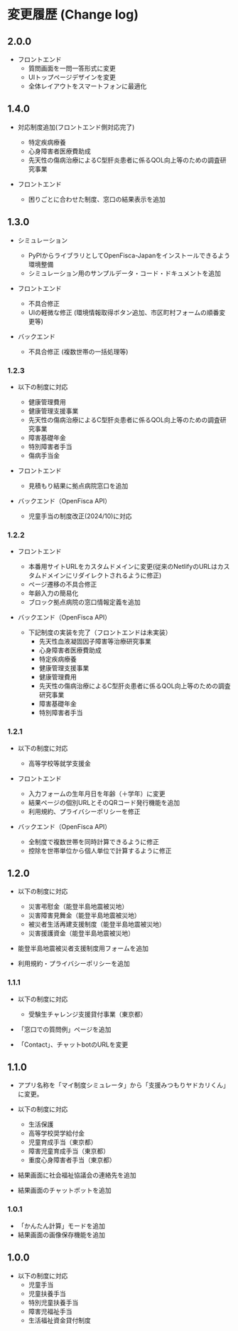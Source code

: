 # 変更履歴 (Change log)

## 2.0.0

- フロントエンド
  - 質問画面を一問一答形式に変更
  - UIトップページデザインを変更
  - 全体レイアウトをスマートフォンに最適化

## 1.4.0

- 対応制度追加(フロントエンド側対応完了)
  - 特定疾病療養
  - 心身障害者医療費助成
  - 先天性の傷病治療によるC型肝炎患者に係るQOL向上等のための調査研究事業

- フロントエンド
  - 困りごとに合わせた制度、窓口の結果表示を追加

## 1.3.0

- シミュレーション
  - PyPIからライブラリとしてOpenFisca-Japanをインストールできるよう環境整備
  - シミュレーション用のサンプルデータ・コード・ドキュメントを追加

- フロントエンド
  - 不具合修正
  - UIの軽微な修正 (環境情報取得ボタン追加、市区町村フォームの順番変更等)

- バックエンド
  - 不具合修正 (複数世帯の一括処理等)

### 1.2.3

- 以下の制度に対応
  - 健康管理費用
  - 健康管理支援事業
  - 先天性の傷病治療によるC型肝炎患者に係るQOL向上等のための調査研究事業
  - 障害基礎年金
  - 特別障害者手当
  - 傷病手当金

- フロントエンド
  - 見積もり結果に拠点病院窓口を追加
- バックエンド（OpenFisca API）
  - 児童手当の制度改正(2024/10)に対応

### 1.2.2

- フロントエンド
  - 本番用サイトURLをカスタムドメインに変更(従来のNetlifyのURLはカスタムドメインにリダイレクトされるように修正)
  - ページ遷移の不具合修正
  - 年齢入力の簡易化
  - ブロック拠点病院の窓口情報定義を追加

- バックエンド（OpenFisca API）
  - 下記制度の実装を完了（フロントエンドは未実装）
    - 先天性血液凝固因子障害等治療研究事業
    - 心身障害者医療費助成
    - 特定疾病療養
    - 健康管理支援事業
    - 健康管理費用
    - 先天性の傷病治療によるC型肝炎患者に係るQOL向上等のための調査研究事業
    - 障害基礎年金
    - 特別障害者手当

### 1.2.1 
- 以下の制度に対応
  - 高等学校等就学支援金

- フロントエンド
  - 入力フォームの生年月日を年齢（＋学年）に変更
  - 結果ページの個別URLとそのQRコード発行機能を追加
  - 利用規約、プライバシーポリシーを修正

- バックエンド（OpenFisca API）
  - 全制度で複数世帯を同時計算できるように修正
  - 控除を世帯単位から個人単位で計算するように修正

## 1.2.0

- 以下の制度に対応
  - 災害弔慰金（能登半島地震被災地）
  - 災害障害見舞金（能登半島地震被災地）
  - 被災者生活再建支援制度（能登半島地震被災地）  
  - 災害援護資金（能登半島地震被災地）

- 能登半島地震被災者支援制度用フォームを追加

- 利用規約・プライバシーポリシーを追加

### 1.1.1

- 以下の制度に対応
  - 受験生チャレンジ支援貸付事業（東京都）

- 「窓口での質問例」ページを追加

- 「Contact」、チャットbotのURLを変更

## 1.1.0

- アプリ名称を「マイ制度シミュレータ」から「支援みつもりヤドカリくん」に変更。

- 以下の制度に対応
  - 生活保護
  - 高等学校奨学給付金
  - 児童育成手当（東京都）
  - 障害児童育成手当（東京都）
  - 重度心身障害者手当（東京都）

- 結果画面に社会福祉協議会の連絡先を追加

- 結果画面のチャットボットを追加

### 1.0.1
- 「かんたん計算」モードを追加
- 結果画面の画像保存機能を追加

## 1.0.0

- 以下の制度に対応
  - 児童手当
  - 児童扶養手当
  - 特別児童扶養手当
  - 障害児福祉手当
  - 生活福祉資金貸付制度
